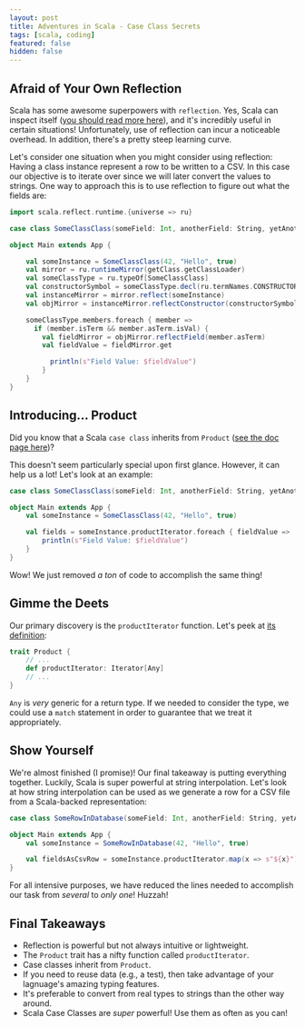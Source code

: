 ```yaml
---
layout: post
title: Adventures in Scala - Case Class Secrets
tags: [scala, coding]
featured: false
hidden: false
---
```


## Afraid of Your Own Reflection

Scala has some awesome superpowers with `reflection`.
Yes, Scala can inspect itself ([you should read more here](https://docs.scala-lang.org/overviews/reflection/overview.html)), and it's incredibly useful in certain situations!
Unfortunately, use of reflection can incur a noticeable overhead.
In addition, there's a pretty steep learning curve.

Let's consider one situation when you might consider using reflection:
Having a class instance represent a row to be written to a CSV.
In this case our objective is to iterate over since we will later convert the values to strings.
One way to approach this is to use reflection to figure out what the fields are:

```scala
import scala.reflect.runtime.{universe => ru}

case class SomeClassClass(someField: Int, anotherField: String, yetAnotherField: Boolean)

object Main extends App {

    val someInstance = SomeClassClass(42, "Hello", true)
    val mirror = ru.runtimeMirror(getClass.getClassLoader)
    val someClassType = ru.typeOf[SomeClassClass]
    val constructorSymbol = someClassType.decl(ru.termNames.CONSTRUCTOR).asMethod
    val instanceMirror = mirror.reflect(someInstance)
    val objMirror = instanceMirror.reflectConstructor(constructorSymbol)()

    someClassType.members.foreach { member =>
      if (member.isTerm && member.asTerm.isVal) {
        val fieldMirror = objMirror.reflectField(member.asTerm)
        val fieldValue = fieldMirror.get

          println(s"Field Value: $fieldValue")
        }
    }
}
```

## Introducing... Product

Did you know that a Scala `case class` inherits from `Product` ([see the doc page here](https://www.scala-lang.org/api/2.12.9/scala/Product.html))?

This doesn't seem particularly special upon first glance.
However, it can help us a lot!
Let's look at an example:

```scala
case class SomeClassClass(someField: Int, anotherField: String, yetAnotherField: Boolean)

object Main extends App {
    val someInstance = SomeClassClass(42, "Hello", true)

    val fields = someInstance.productIterator.foreach { fieldValue =>
        println(s"Field Value: $fieldValue")
    }
}
```

Wow!
We just removed *a ton* of code to accomplish the same thing!

## Gimme the Deets

Our primary discovery is the `productIterator` function.
Let's peek at [its definition](https://www.scala-lang.org/api/2.12.9/scala/Product.html):

```scala
trait Product {
    // ...
    def productIterator: Iterator[Any]
    // ...
}
```

`Any` is *very* generic for a return type.
If we needed to consider the type, we could use a `match` statement in order to guarantee that we treat it appropriately.

## Show Yourself

We're almost finished (I promise)!
Our final takeaway is putting everything together.
Luckily, Scala is super powerful at string interpolation.
Let's look at how string interpolation can be used as we generate a row for a CSV file from a Scala-backed representation:

```scala
case class SomeRowInDatabase(someField: Int, anotherField: String, yetAnotherField: Boolean)

object Main extends App {
    val someInstance = SomeRowInDatabase(42, "Hello", true)

    val fieldsAsCsvRow = someInstance.productIterator.map(x => s"${x}").mkString(",")
}
```

For all intensive purposes, we have reduced the lines needed to accomplish our task from *several* to *only one*!
Huzzah!

## Final Takeaways

* Reflection is powerful but not always intuitive or lightweight.
* The `Product` trait has a nifty function called `productIterator`.
* Case classes inherit from `Product`.
* If you need to reuse data (e.g., a test), then take advantage of your lagnuage's amazing typing features.
* It's preferable to convert from real types to strings than the other way around.
* Scala Case Classes are *super* powerful! Use them as often as you can!
